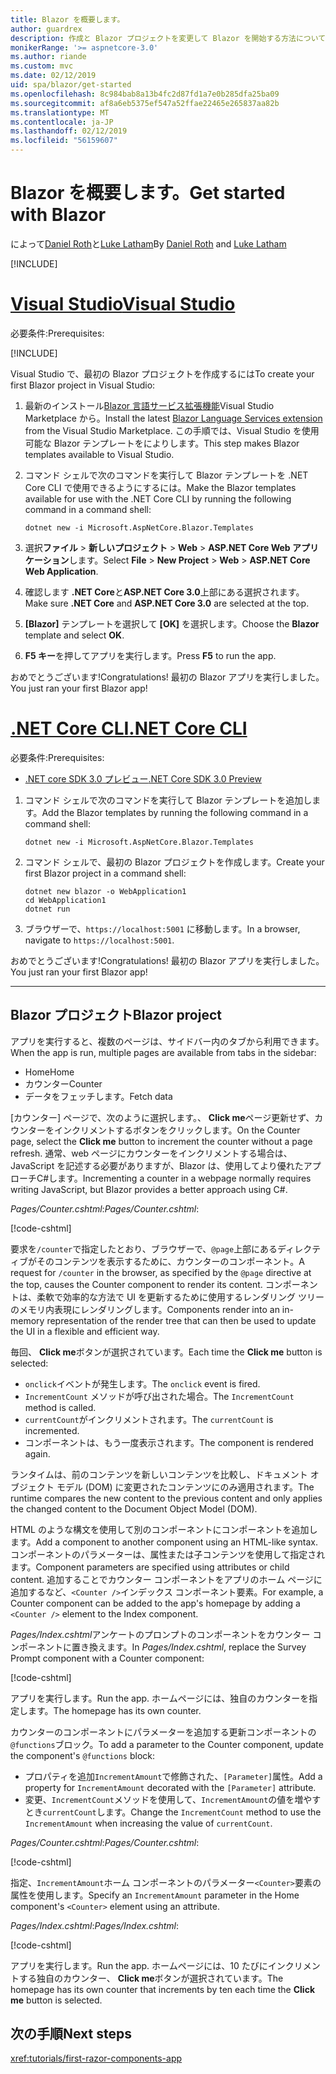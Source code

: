 ```yaml
---
title: Blazor を概要します。
author: guardrex
description: 作成と Blazor プロジェクトを変更して Blazor を開始する方法について説明します。
monikerRange: '>= aspnetcore-3.0'
ms.author: riande
ms.custom: mvc
ms.date: 02/12/2019
uid: spa/blazor/get-started
ms.openlocfilehash: 8c984bab8a13b4fc2d87fd1a7e0b285dfa25ba09
ms.sourcegitcommit: af8a6eb5375ef547a52ffae22465e265837aa82b
ms.translationtype: MT
ms.contentlocale: ja-JP
ms.lasthandoff: 02/12/2019
ms.locfileid: "56159607"
---
```

# <a name="get-started-with-blazor"></a><span data-ttu-id="7befa-103">Blazor を概要します。</span><span class="sxs-lookup"><span data-stu-id="7befa-103">Get started with Blazor</span></span>

<span data-ttu-id="7befa-104">によって[Daniel Roth](https://github.com/danroth27)と[Luke Latham](https://github.com/guardrex)</span><span class="sxs-lookup"><span data-stu-id="7befa-104">By [Daniel Roth](https://github.com/danroth27) and [Luke Latham](https://github.com/guardrex)</span></span>

[!INCLUDE[](~/includes/razor-components-preview-notice.md)]

# <a name="visual-studiotabvisual-studio"></a>[<span data-ttu-id="7befa-105">Visual Studio</span><span class="sxs-lookup"><span data-stu-id="7befa-105">Visual Studio</span></span>](#tab/visual-studio)

<span data-ttu-id="7befa-106">必要条件:</span><span class="sxs-lookup"><span data-stu-id="7befa-106">Prerequisites:</span></span>

[!INCLUDE[](~/includes/net-core-prereqs-vs-3.0.md)]

<span data-ttu-id="7befa-107">Visual Studio で、最初の Blazor プロジェクトを作成するには</span><span class="sxs-lookup"><span data-stu-id="7befa-107">To create your first Blazor project in Visual Studio:</span></span>

1. <span data-ttu-id="7befa-108">最新のインストール[Blazor 言語サービス拡張機能](https://go.microsoft.com/fwlink/?linkid=870389)Visual Studio Marketplace から。</span><span class="sxs-lookup"><span data-stu-id="7befa-108">Install the latest [Blazor Language Services extension](https://go.microsoft.com/fwlink/?linkid=870389) from the Visual Studio Marketplace.</span></span> <span data-ttu-id="7befa-109">この手順では、Visual Studio を使用可能な Blazor テンプレートをによりします。</span><span class="sxs-lookup"><span data-stu-id="7befa-109">This step makes Blazor templates available to Visual Studio.</span></span>
1. <span data-ttu-id="7befa-110">コマンド シェルで次のコマンドを実行して Blazor テンプレートを .NET Core CLI で使用できるようにするには。</span><span class="sxs-lookup"><span data-stu-id="7befa-110">Make the Blazor templates available for use with the .NET Core CLI by running the following command in a command shell:</span></span>

   ```console
   dotnet new -i Microsoft.AspNetCore.Blazor.Templates
   ```

1. <span data-ttu-id="7befa-111">選択**ファイル** > **新しいプロジェクト** > **Web** > **ASP.NET Core Web アプリケーション**します。</span><span class="sxs-lookup"><span data-stu-id="7befa-111">Select **File** > **New Project** > **Web** > **ASP.NET Core Web Application**.</span></span>
1. <span data-ttu-id="7befa-112">確認します **.NET Core**と**ASP.NET Core 3.0**上部にある選択されます。</span><span class="sxs-lookup"><span data-stu-id="7befa-112">Make sure **.NET Core** and **ASP.NET Core 3.0** are selected at the top.</span></span>
1. <span data-ttu-id="7befa-113">**[Blazor]** テンプレートを選択して **[OK]** を選択します。</span><span class="sxs-lookup"><span data-stu-id="7befa-113">Choose the **Blazor** template and select **OK**.</span></span>
1. <span data-ttu-id="7befa-114">**F5 キー**を押してアプリを実行します。</span><span class="sxs-lookup"><span data-stu-id="7befa-114">Press **F5** to run the app.</span></span>

<span data-ttu-id="7befa-115">おめでとうございます!</span><span class="sxs-lookup"><span data-stu-id="7befa-115">Congratulations!</span></span> <span data-ttu-id="7befa-116">最初の Blazor アプリを実行しました。</span><span class="sxs-lookup"><span data-stu-id="7befa-116">You just ran your first Blazor app!</span></span>

<!--

# [Visual Studio Code](#tab/visual-studio-code)

Prerequisites:

[!INCLUDE[](~/includes/net-core-prereqs-vsc-3.0.md)]

To create your first Blazor project in Visual Studio Code:

1. Execute the following command in a command shell:

   ```console
   dotnet new blazor -o WebApplication1
   ```

1. Open the *WebApplication1* folder in Visual Studio Code.

1. Visual Studio code offers to create assets to build and debug the app, which includes the *tasks.json* and *launch.json* files. Select **Yes** to add the assets.

1. Execute the app using the Visual Studio Code debugger.

1. In a browser, navigate to `https://localhost:5001`.

Congratulations! You just ran your first Blazor app!

# [Visual Studio for Mac](#tab/visual-studio-mac)

.NET Core 3.0 will be supported with Visual Studio for Mac version 8.0 or later. Visual Studio for Mac version 8.0 Preview isn't available at this time.

Use the [.NET Core CLI version of this topic](xref:razor-components/get-started?tabs=netcore-cli) on macOS.

[!INCLUDE[](~/includes/net-core-prereqs-mac-3.0.md)]

To create your first project Blazor project in Visual Studio for Mac:

1. Select **File** > **New Solution** or **New Project**.
1. In the sidebar, select **.NET Core** > **App**.
1. Select **Blazor** and select **Next**.
1. The **Target Framework** defaults to **.NET Core 3.0**. Select **Next**.
1. In the **Project Name** field, enter `WebApplication1`. Select **Create**.
1. Select **Run** > **Run Without Debugging** to run the app *without the debugger*. Running with the debugger isn't supported at this time.

Congratulations! You just ran your first Blazor app!
-->

# <a name="net-core-clitabnetcore-cli"></a>[<span data-ttu-id="7befa-117">.NET Core CLI</span><span class="sxs-lookup"><span data-stu-id="7befa-117">.NET Core CLI</span></span>](#tab/netcore-cli/)

<span data-ttu-id="7befa-118">必要条件:</span><span class="sxs-lookup"><span data-stu-id="7befa-118">Prerequisites:</span></span>

* [<span data-ttu-id="7befa-119">.NET core SDK 3.0 プレビュー</span><span class="sxs-lookup"><span data-stu-id="7befa-119">.NET Core SDK 3.0 Preview</span></span>](https://dotnet.microsoft.com/download/dotnet-core/3.0)

1. <span data-ttu-id="7befa-120">コマンド シェルで次のコマンドを実行して Blazor テンプレートを追加します。</span><span class="sxs-lookup"><span data-stu-id="7befa-120">Add the Blazor templates by running the following command in a command shell:</span></span>

   ```console
   dotnet new -i Microsoft.AspNetCore.Blazor.Templates
   ```

1. <span data-ttu-id="7befa-121">コマンド シェルで、最初の Blazor プロジェクトを作成します。</span><span class="sxs-lookup"><span data-stu-id="7befa-121">Create your first Blazor project in a command shell:</span></span>

   ```console
   dotnet new blazor -o WebApplication1
   cd WebApplication1
   dotnet run
   ```

1. <span data-ttu-id="7befa-122">ブラウザーで、`https://localhost:5001` に移動します。</span><span class="sxs-lookup"><span data-stu-id="7befa-122">In a browser, navigate to `https://localhost:5001`.</span></span>

<span data-ttu-id="7befa-123">おめでとうございます!</span><span class="sxs-lookup"><span data-stu-id="7befa-123">Congratulations!</span></span> <span data-ttu-id="7befa-124">最初の Blazor アプリを実行しました。</span><span class="sxs-lookup"><span data-stu-id="7befa-124">You just ran your first Blazor app!</span></span>

---

## <a name="blazor-project"></a><span data-ttu-id="7befa-125">Blazor プロジェクト</span><span class="sxs-lookup"><span data-stu-id="7befa-125">Blazor project</span></span>

<span data-ttu-id="7befa-126">アプリを実行すると、複数のページは、サイドバー内のタブから利用できます。</span><span class="sxs-lookup"><span data-stu-id="7befa-126">When the app is run, multiple pages are available from tabs in the sidebar:</span></span>

* <span data-ttu-id="7befa-127">Home</span><span class="sxs-lookup"><span data-stu-id="7befa-127">Home</span></span>
* <span data-ttu-id="7befa-128">カウンター</span><span class="sxs-lookup"><span data-stu-id="7befa-128">Counter</span></span>
* <span data-ttu-id="7befa-129">データをフェッチします。</span><span class="sxs-lookup"><span data-stu-id="7befa-129">Fetch data</span></span>

<span data-ttu-id="7befa-130">[カウンター] ページで、次のように選択します。、 **Click me**ページ更新せず、カウンターをインクリメントするボタンをクリックします。</span><span class="sxs-lookup"><span data-stu-id="7befa-130">On the Counter page, select the **Click me** button to increment the counter without a page refresh.</span></span> <span data-ttu-id="7befa-131">通常、web ページにカウンターをインクリメントする場合は、JavaScript を記述する必要がありますが、Blazor は、使用してより優れたアプローチC#します。</span><span class="sxs-lookup"><span data-stu-id="7befa-131">Incrementing a counter in a webpage normally requires writing JavaScript, but Blazor provides a better approach using C#.</span></span>

<span data-ttu-id="7befa-132">*Pages/Counter.cshtml*:</span><span class="sxs-lookup"><span data-stu-id="7befa-132">*Pages/Counter.cshtml*:</span></span>

[!code-cshtml[](get-started/samples_snapshot/3.x/Counter1.cshtml)]

<span data-ttu-id="7befa-133">要求を`/counter`で指定したとおり、ブラウザーで、`@page`上部にあるディレクティブがそのコンテンツを表示するために、カウンターのコンポーネント。</span><span class="sxs-lookup"><span data-stu-id="7befa-133">A request for `/counter` in the browser, as specified by the `@page` directive at the top, causes the Counter component to render its content.</span></span> <span data-ttu-id="7befa-134">コンポーネントは、柔軟で効率的な方法で UI を更新するために使用するレンダリング ツリーのメモリ内表現にレンダリングします。</span><span class="sxs-lookup"><span data-stu-id="7befa-134">Components render into an in-memory representation of the render tree that can then be used to update the UI in a flexible and efficient way.</span></span>

<span data-ttu-id="7befa-135">毎回、 **Click me**ボタンが選択されています。</span><span class="sxs-lookup"><span data-stu-id="7befa-135">Each time the **Click me** button is selected:</span></span>

* <span data-ttu-id="7befa-136">`onclick`イベントが発生します。</span><span class="sxs-lookup"><span data-stu-id="7befa-136">The `onclick` event is fired.</span></span>
* <span data-ttu-id="7befa-137">`IncrementCount` メソッドが呼び出された場合。</span><span class="sxs-lookup"><span data-stu-id="7befa-137">The `IncrementCount` method is called.</span></span>
* <span data-ttu-id="7befa-138">`currentCount`がインクリメントされます。</span><span class="sxs-lookup"><span data-stu-id="7befa-138">The `currentCount` is incremented.</span></span>
* <span data-ttu-id="7befa-139">コンポーネントは、もう一度表示されます。</span><span class="sxs-lookup"><span data-stu-id="7befa-139">The component is rendered again.</span></span>

<span data-ttu-id="7befa-140">ランタイムは、前のコンテンツを新しいコンテンツを比較し、ドキュメント オブジェクト モデル (DOM) に変更されたコンテンツにのみ適用されます。</span><span class="sxs-lookup"><span data-stu-id="7befa-140">The runtime compares the new content to the previous content and only applies the changed content to the Document Object Model (DOM).</span></span>

<span data-ttu-id="7befa-141">HTML のような構文を使用して別のコンポーネントにコンポーネントを追加します。</span><span class="sxs-lookup"><span data-stu-id="7befa-141">Add a component to another component using an HTML-like syntax.</span></span> <span data-ttu-id="7befa-142">コンポーネントのパラメーターは、属性または子コンテンツを使用して指定されます。</span><span class="sxs-lookup"><span data-stu-id="7befa-142">Component parameters are specified using attributes or child content.</span></span> <span data-ttu-id="7befa-143">追加することでカウンター コンポーネントをアプリのホーム ページに追加するなど、`<Counter />`インデックス コンポーネント要素。</span><span class="sxs-lookup"><span data-stu-id="7befa-143">For example, a Counter component can be added to the app's homepage by adding a `<Counter />` element to the Index component.</span></span>

<span data-ttu-id="7befa-144">*Pages/Index.cshtml*アンケートのプロンプトのコンポーネントをカウンター コンポーネントに置き換えます。</span><span class="sxs-lookup"><span data-stu-id="7befa-144">In *Pages/Index.cshtml*, replace the Survey Prompt component with a Counter component:</span></span>

[!code-cshtml[](get-started/samples_snapshot/3.x/Index1.cshtml?highlight=7)]

<span data-ttu-id="7befa-145">アプリを実行します。</span><span class="sxs-lookup"><span data-stu-id="7befa-145">Run the app.</span></span> <span data-ttu-id="7befa-146">ホームページには、独自のカウンターを指定します。</span><span class="sxs-lookup"><span data-stu-id="7befa-146">The homepage has its own counter.</span></span>

<span data-ttu-id="7befa-147">カウンターのコンポーネントにパラメーターを追加する更新コンポーネントの`@functions`ブロック。</span><span class="sxs-lookup"><span data-stu-id="7befa-147">To add a parameter to the Counter component, update the component's `@functions` block:</span></span>

* <span data-ttu-id="7befa-148">プロパティを追加`IncrementAmount`で修飾された、`[Parameter]`属性。</span><span class="sxs-lookup"><span data-stu-id="7befa-148">Add a property for `IncrementAmount` decorated with the `[Parameter]` attribute.</span></span>
* <span data-ttu-id="7befa-149">変更、`IncrementCount`メソッドを使用して、`IncrementAmount`の値を増やすとき`currentCount`します。</span><span class="sxs-lookup"><span data-stu-id="7befa-149">Change the `IncrementCount` method to use the `IncrementAmount` when increasing the value of `currentCount`.</span></span>

<span data-ttu-id="7befa-150">*Pages/Counter.cshtml*:</span><span class="sxs-lookup"><span data-stu-id="7befa-150">*Pages/Counter.cshtml*:</span></span>

[!code-cshtml[](get-started/samples_snapshot/3.x/Counter2.cshtml?highlight=4,8)]

<span data-ttu-id="7befa-151">指定、`IncrementAmount`ホーム コンポーネントのパラメーター`<Counter>`要素の属性を使用します。</span><span class="sxs-lookup"><span data-stu-id="7befa-151">Specify an `IncrementAmount` parameter in the Home component's `<Counter>` element using an attribute.</span></span>

<span data-ttu-id="7befa-152">*Pages/Index.cshtml*:</span><span class="sxs-lookup"><span data-stu-id="7befa-152">*Pages/Index.cshtml*:</span></span>

[!code-cshtml[](get-started/samples_snapshot/3.x/Index2.cshtml)]

<span data-ttu-id="7befa-153">アプリを実行します。</span><span class="sxs-lookup"><span data-stu-id="7befa-153">Run the app.</span></span> <span data-ttu-id="7befa-154">ホームページには、10 たびにインクリメントする独自のカウンター、 **Click me**ボタンが選択されています。</span><span class="sxs-lookup"><span data-stu-id="7befa-154">The homepage has its own counter that increments by ten each time the **Click me** button is selected.</span></span>

## <a name="next-steps"></a><span data-ttu-id="7befa-155">次の手順</span><span class="sxs-lookup"><span data-stu-id="7befa-155">Next steps</span></span>

<xref:tutorials/first-razor-components-app>
